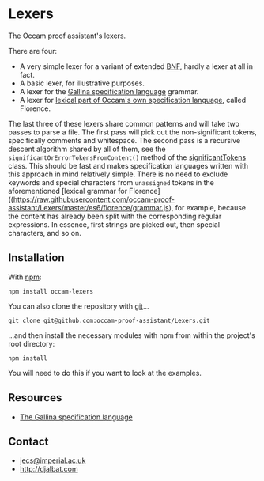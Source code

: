 # Lexers

The Occam proof assistant's lexers.

There are four:

* A very simple lexer for a variant of extended [BNF](https://en.wikipedia.org/wiki/Backus%E2%80%93Naur_form), hardly a lexer at all in fact.
* A basic lexer, for illustrative purposes.
* A lexer for the [Gallina specification language](https://coq.inria.fr/refman/Reference-Manual003.html) grammar.
* A lexer for [lexical part of Occam's own specification language](https://raw.githubusercontent.com/occam-proof-assistant/Lexers/master/es6/florence/grammar.js), called Florence.

The last three of these lexers share common patterns and will take two passes to parse a file. The first pass will pick out the non-significant tokens, specifically comments and whitespace. The second pass is a recursive descent algorithm shared by all of them, see the `significantOrErrorTokensFromContent()` method of the [significantTokens](https://raw.githubusercontent.com/occam-proof-assistant/Lexers/master/es6/common/significantTokens.js) class. This should be fast and makes specification languages written with this approach in mind relatively simple. There is no need to exclude keywords and special characters from `unassigned` tokens in the aforementioned [lexical grammar for Florence]((https://raw.githubusercontent.com/occam-proof-assistant/Lexers/master/es6/florence/grammar.js), for example, because the content has already been split with the corresponding regular expressions. In essence, first strings are picked out, then special characters, and so on.

## Installation

With [npm](https://www.npmjs.com/):

    npm install occam-lexers

You can also clone the repository with [git](https://git-scm.com/)...

    git clone git@github.com:occam-proof-assistant/Lexers.git

...and then install the necessary modules with npm from within the project's root directory:

    npm install

You will need to do this if you want to look at the examples.

## Resources

* [The Gallina specification language](https://coq.inria.fr/refman/Reference-Manual003.html)

## Contact

* jecs@imperial.ac.uk
* http://djalbat.com
